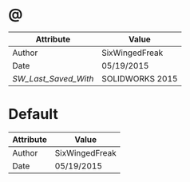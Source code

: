 # @
| Attribute | Value |
| ---  | ---     |
| Author | SixWingedFreak |
| Date | 05/19/2015 |
| _SW_Last_Saved_With_ | SOLIDWORKS 2015 |
# Default
| Attribute | Value |
| ---  | ---     |
| Author | SixWingedFreak |
| Date | 05/19/2015 |
